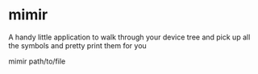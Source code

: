 # mimir
A handy little application to walk through your device tree and pick up all the symbols and pretty print them for you

mimir path/to/file
